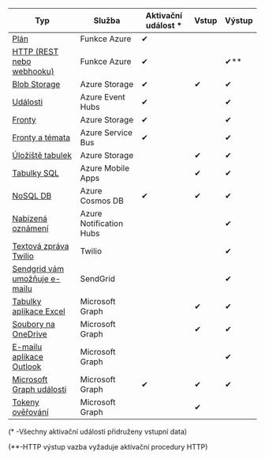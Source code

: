 | Typ | Služba | Aktivační událost * | Vstup | Výstup |  
| --- | --- | --- | --- | --- |  
| [Plán](../articles/azure-functions/functions-bindings-timer.md)  |Funkce Azure |✔ | | |  
| [HTTP (REST nebo webhooku)](../articles/azure-functions/functions-bindings-http-webhook.md) |Funkce Azure |✔ |  |✔\** |  
| [Blob Storage](../articles/azure-functions/functions-bindings-storage-blob.md) |Azure Storage |✔ |✔ |✔ |  
| [Události](../articles/azure-functions/functions-bindings-event-hubs.md) |Azure Event Hubs |✔ | |✔ |  
| [Fronty](../articles/azure-functions/functions-bindings-storage-queue.md) |Azure Storage |✔ | |✔ |  
| [Fronty a témata](../articles/azure-functions/functions-bindings-service-bus.md) |Azure Service Bus |✔ | |✔ |  
| [Úložiště tabulek](../articles/azure-functions/functions-bindings-storage-table.md) |Azure Storage | |✔ |✔ |  
| [Tabulky SQL](../articles/azure-functions/functions-bindings-mobile-apps.md) |Azure Mobile Apps | |✔ |✔ |  
| [NoSQL DB](../articles/azure-functions/functions-bindings-documentdb.md) | Azure Cosmos DB |✔ |✔ |✔ |  
| [Nabízená oznámení](../articles/azure-functions/functions-bindings-notification-hubs.md) |Azure Notification Hubs | | |✔ |  
| [Textová zpráva Twilio](../articles/azure-functions/functions-bindings-twilio.md) |Twilio | | |✔ |
| [Sendgrid vám umožňuje e-mailu](../articles/azure-functions/functions-bindings-sendgrid.md) | SendGrid | | |✔ |
| [Tabulky aplikace Excel](../articles/azure-functions/functions-bindings-microsoft-graph.md) | Microsoft Graph | |✔ |✔ |
| [Soubory na OneDrive](../articles/azure-functions/functions-bindings-microsoft-graph.md) | Microsoft Graph | |✔ |✔ |
| [E-mailu aplikace Outlook](../articles/azure-functions/functions-bindings-microsoft-graph.md) | Microsoft Graph | | |✔ |
| [Microsoft Graph události](../articles/azure-functions/functions-bindings-microsoft-graph.md) | Microsoft Graph |✔ |✔ |✔ |
| [Tokeny ověřování](../articles/azure-functions/functions-bindings-microsoft-graph.md) | Microsoft Graph | |✔ | |

(\* -Všechny aktivační události přidruženy vstupní data)

(\**-HTTP výstup vazba vyžaduje aktivační procedury HTTP)


